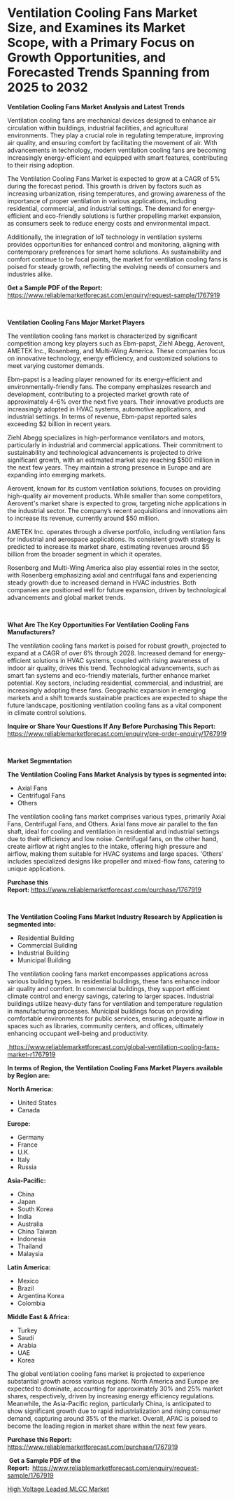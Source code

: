 <p><h1>Ventilation Cooling Fans Market Size, and Examines its Market Scope, with a Primary Focus on Growth Opportunities, and Forecasted Trends Spanning from 2025 to 2032</h1></p><p><strong>Ventilation Cooling Fans Market Analysis and Latest Trends</strong></p>
<p><p>Ventilation cooling fans are mechanical devices designed to enhance air circulation within buildings, industrial facilities, and agricultural environments. They play a crucial role in regulating temperature, improving air quality, and ensuring comfort by facilitating the movement of air. With advancements in technology, modern ventilation cooling fans are becoming increasingly energy-efficient and equipped with smart features, contributing to their rising adoption.</p><p>The Ventilation Cooling Fans Market is expected to grow at a CAGR of 5% during the forecast period. This growth is driven by factors such as increasing urbanization, rising temperatures, and growing awareness of the importance of proper ventilation in various applications, including residential, commercial, and industrial settings. The demand for energy-efficient and eco-friendly solutions is further propelling market expansion, as consumers seek to reduce energy costs and environmental impact.</p><p>Additionally, the integration of IoT technology in ventilation systems provides opportunities for enhanced control and monitoring, aligning with contemporary preferences for smart home solutions. As sustainability and comfort continue to be focal points, the market for ventilation cooling fans is poised for steady growth, reflecting the evolving needs of consumers and industries alike.</p></p>
<p><strong>Get a Sample PDF of the Report:&nbsp;</strong> <a href="https://www.reliablemarketforecast.com/enquiry/request-sample/1767919?utm_campaign=3126&utm_medium=2&utm_source=Github&utm_content=ia&utm_term=06042025&utm_id=ventilation-cooling-fans">https://www.reliablemarketforecast.com/enquiry/request-sample/1767919</a></p>
<p>&nbsp;</p>
<p><strong>Ventilation Cooling Fans Major Market Players</strong></p>
<p><p>The ventilation cooling fans market is characterized by significant competition among key players such as Ebm-papst, Ziehl Abegg, Aerovent, AMETEK Inc., Rosenberg, and Multi-Wing America. These companies focus on innovative technology, energy efficiency, and customized solutions to meet varying customer demands.</p><p>Ebm-papst is a leading player renowned for its energy-efficient and environmentally-friendly fans. The company emphasizes research and development, contributing to a projected market growth rate of approximately 4-6% over the next five years. Their innovative products are increasingly adopted in HVAC systems, automotive applications, and industrial settings. In terms of revenue, Ebm-papst reported sales exceeding $2 billion in recent years.</p><p>Ziehl Abegg specializes in high-performance ventilators and motors, particularly in industrial and commercial applications. Their commitment to sustainability and technological advancements is projected to drive significant growth, with an estimated market size reaching $500 million in the next few years. They maintain a strong presence in Europe and are expanding into emerging markets.</p><p>Aerovent, known for its custom ventilation solutions, focuses on providing high-quality air movement products. While smaller than some competitors, Aerovent's market share is expected to grow, targeting niche applications in the industrial sector. The company’s recent acquisitions and innovations aim to increase its revenue, currently around $50 million.</p><p>AMETEK Inc. operates through a diverse portfolio, including ventilation fans for industrial and aerospace applications. Its consistent growth strategy is predicted to increase its market share, estimating revenues around $5 billion from the broader segment in which it operates.</p><p>Rosenberg and Multi-Wing America also play essential roles in the sector, with Rosenberg emphasizing axial and centrifugal fans and experiencing steady growth due to increased demand in HVAC industries. Both companies are positioned well for future expansion, driven by technological advancements and global market trends.</p></p>
<p>&nbsp;</p>
<p><strong>What Are The Key Opportunities For Ventilation Cooling Fans Manufacturers?</strong></p>
<p><p>The ventilation cooling fans market is poised for robust growth, projected to expand at a CAGR of over 6% through 2028. Increased demand for energy-efficient solutions in HVAC systems, coupled with rising awareness of indoor air quality, drives this trend. Technological advancements, such as smart fan systems and eco-friendly materials, further enhance market potential. Key sectors, including residential, commercial, and industrial, are increasingly adopting these fans. Geographic expansion in emerging markets and a shift towards sustainable practices are expected to shape the future landscape, positioning ventilation cooling fans as a vital component in climate control solutions.</p></p>
<p><strong>Inquire or Share Your Questions If Any Before Purchasing This Report:</strong> <a href="https://www.reliablemarketforecast.com/enquiry/pre-order-enquiry/1767919?utm_campaign=3126&utm_medium=2&utm_source=Github&utm_content=ia&utm_term=06042025&utm_id=ventilation-cooling-fans">https://www.reliablemarketforecast.com/enquiry/pre-order-enquiry/1767919</a></p>
<p>&nbsp;</p>
<p><strong>Market Segmentation</strong></p>
<p><strong>The Ventilation Cooling Fans Market Analysis by types is segmented into:</strong></p>
<p><ul><li>Axial Fans</li><li>Centrifugal Fans</li><li>Others</li></ul></p>
<p><p>The ventilation cooling fans market comprises various types, primarily Axial Fans, Centrifugal Fans, and Others. Axial fans move air parallel to the fan shaft, ideal for cooling and ventilation in residential and industrial settings due to their efficiency and low noise. Centrifugal fans, on the other hand, create airflow at right angles to the intake, offering high pressure and airflow, making them suitable for HVAC systems and large spaces. 'Others' includes specialized designs like propeller and mixed-flow fans, catering to unique applications.</p></p>
<p><strong>Purchase this Report:&nbsp;</strong><a href="https://www.reliablemarketforecast.com/purchase/1767919?utm_campaign=3126&utm_medium=2&utm_source=Github&utm_content=ia&utm_term=06042025&utm_id=ventilation-cooling-fans">https://www.reliablemarketforecast.com/purchase/1767919</a></p>
<p>&nbsp;</p>
<p><strong>The Ventilation Cooling Fans Market Industry Research by Application is segmented into:</strong></p>
<p><ul><li>Residential Building</li><li>Commercial Building</li><li>Industrial Building</li><li>Municipal Building</li></ul></p>
<p><p>The ventilation cooling fans market encompasses applications across various building types. In residential buildings, these fans enhance indoor air quality and comfort. In commercial buildings, they support efficient climate control and energy savings, catering to larger spaces. Industrial buildings utilize heavy-duty fans for ventilation and temperature regulation in manufacturing processes. Municipal buildings focus on providing comfortable environments for public services, ensuring adequate airflow in spaces such as libraries, community centers, and offices, ultimately enhancing occupant well-being and productivity.</p></p>
<p><a href="https://www.reliablemarketforecast.com/global-ventilation-cooling-fans-market-r1767919?utm_campaign=3126&utm_medium=2&utm_source=Github&utm_content=ia&utm_term=06042025&utm_id=ventilation-cooling-fans">&nbsp;https://www.reliablemarketforecast.com/global-ventilation-cooling-fans-market-r1767919</a></p>
<p><strong>In terms of Region, the Ventilation Cooling Fans Market Players available by Region are:</strong></p>
<p>
    <p> <strong> North America: </strong>
        <ul>
            <li>United States</li>
            <li>Canada</li>
        </ul>
        </p> 
    <p> <strong> Europe: </strong>
        <ul>
            <li>Germany</li>
            <li>France</li>
            <li>U.K.</li>
            <li>Italy</li>
            <li>Russia</li>
        </ul>
        </p> 
    <p> <strong> Asia-Pacific: </strong>
        <ul>
            <li>China</li>
            <li>Japan</li>
            <li>South Korea</li>
            <li>India</li>
            <li>Australia</li>
            <li>China Taiwan</li>
            <li>Indonesia</li>
            <li>Thailand</li>
            <li>Malaysia</li>
        </ul>
        </p> 
    <p> <strong> Latin America: </strong>
        <ul>
            <li>Mexico</li>
            <li>Brazil</li>
            <li>Argentina Korea</li>
            <li>Colombia</li>
        </ul>
        </p> 
    <p> <strong> Middle East & Africa: </strong>
        <ul>
            <li>Turkey</li>
            <li>Saudi</li>
            <li>Arabia</li>
            <li>UAE</li>
            <li>Korea</li>
        </ul>
    </p>
    </p>
<p><p>The global ventilation cooling fans market is projected to experience substantial growth across various regions. North America and Europe are expected to dominate, accounting for approximately 30% and 25% market shares, respectively, driven by increasing energy efficiency regulations. Meanwhile, the Asia-Pacific region, particularly China, is anticipated to show significant growth due to rapid industrialization and rising consumer demand, capturing around 35% of the market. Overall, APAC is poised to become the leading region in market share within the next few years.</p></p>
<p><strong>Purchase this Report: </strong><a href="https://www.reliablemarketforecast.com/purchase/1767919?utm_campaign=3126&utm_medium=2&utm_source=Github&utm_content=ia&utm_term=06042025&utm_id=ventilation-cooling-fans">https://www.reliablemarketforecast.com/purchase/1767919</a></p>
<p>&nbsp;<strong>Get a Sample PDF of the Report:&nbsp;&nbsp;</strong><a href="https://www.reliablemarketforecast.com/enquiry/request-sample/1767919?utm_campaign=3126&utm_medium=2&utm_source=Github&utm_content=ia&utm_term=06042025&utm_id=ventilation-cooling-fans">https://www.reliablemarketforecast.com/enquiry/request-sample/1767919</a></p>
<p><strong></strong></p>
<p><p><a href="https://github.com/wakerizaak8g/Market-Research-Report-List-1/blob/main/high-voltage-leaded-mlcc-market.md?utm_campaign=3126&utm_medium=2&utm_source=Github&utm_content=ia&utm_term=06042025&utm_id=ventilation-cooling-fans">High Voltage Leaded MLCC Market</a></p></p>